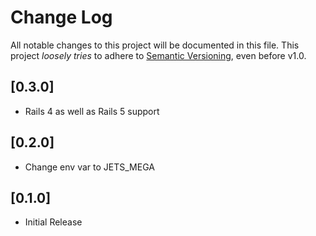 # Change Log

All notable changes to this project will be documented in this file.
This project *loosely tries* to adhere to [Semantic Versioning](http://semver.org/), even before v1.0.

## [0.3.0]
- Rails 4 as well as Rails 5 support

## [0.2.0]
- Change env var to JETS_MEGA

## [0.1.0]
- Initial Release
